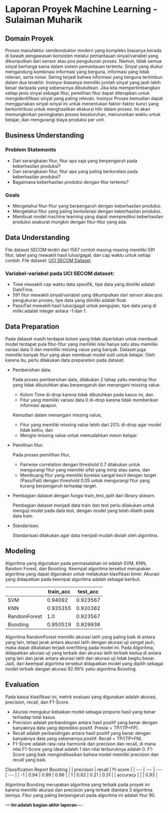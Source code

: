# Laporan Proyek Machine Learning - Sulaiman Muharik

## Domain Proyek

Proses manufaktur semikonduktor modern yang kompleks biasanya berada di bawah pengawasan konsisten melalui pemantauan sinyal/variabel yang dikumpulkan dari sensor atau pos pengukuran proses. Namun, tidak semua sinyal berharga sama dalam sistem pemantauan tertentu. Sinyal yang diukur mengandung kombinasi informasi yang berguna, informasi yang tidak relevan, serta noise. Sering terjadi bahwa informasi yang berguna tertimbun dalam dua terakhir. Insinyur biasanya memiliki jumlah sinyal yang jauh lebih besar daripada yang sebenarnya dibutuhkan. Jika kita mempertimbangkan setiap jenis sinyal sebagai fitur, pemilihan fitur dapat diterapkan untuk mengidentifikasi sinyal yang paling relevan. Insinyur Proses kemudian dapat menggunakan sinyal-sinyal ini untuk menentukan faktor-faktor kunci yang berkontribusi untuk menghasilkan ekskursi hilir dalam proses. Ini akan memungkinkan peningkatan proses keseluruhan, menurunkan waktu untuk belajar, dan mengurangi biaya produksi per unit.


## Business Understanding

### Problem Statements

- Dari serangkaian fitur, fitur apa saja yang berpengaruh pada keberhasilan produksi?
- Dari serangkaian fitur, fitur apa yang paling berkorelasi pada keberhasilan produksi? 
- Bagaimana keberhasilan produksi dengan fitur tertentu?

### Goals

- Mengetahui fitur-fitur yang berpengaruh dengan keberhasilan produksi.
- Mengetahui fitur yang paling berkolerasi dengan keberhasilan produksi.
- Membuat model machine learning yang dapat memprediksi keberhasilan produksi seakurat mungkin dengan fitur-fitur yang ada.


## Data Understanding

File dataset SECOM terdiri dari 1567 contoh masing-masing memiliki 591 fitur, label yang mewakili hasil lulus/gagal, dan cap waktu untuk setiap contoh. File dataset: [UCI SECOM Dataset](https://www.kaggle.com/paresh2047/uci-semcom).

### Variabel-variabel pada UCI SECOM dataset:
- Time mewakili cap waktu data spesifik, tipe data yang dimiliki adalah DateTime.
- 591 fitur mewakili sinyal/variabel yang dikumpulkan dari sensor atau pos pengukuran proses, tipe data yang dimiliki adalah float.
- Pass/Fail mewakili hasil lulus/gagal untuk pengujian, tipe data yang di miliki adalah integer antara -1 dan 1.


## Data Preparation

Pada dataset masih terdapat kolom yang tidak diperlukan untuk membuat model terdapat pula fitur-fitur yang memiliki nilai hanya satu atau memiliki variasi data 0 dan memiliki missing value yang banyak. Dataset juga memiliki banyak fitur yang akan membuat model sulit untuk belajar. Oleh karena itu, perlu dilakukan data preparation pada dataset.

- Pembersihan data.

  Pada proses pembersihan data, dilakukan 2 tahap yaitu mendrop fitur yang tidak dibutuhkan atau berpengaruh dan menangani missing value. 
  - Kolom Time di-drop karena tidak dibutuhkan pada kasus ini, dan 
  - Fitur yang memiliki variasi data 0 di-drop karena tidak memberikan informasi apapun.

  Kemudian dalam menangani missing value, 
  - Fitur yang memiliki missing value lebih dari 20% di-drop agar model tidak keliru, dan 
  - Mengisi missing value untuk memudahkan mesin belajar.

- Pemilihan fitur.

  Pada proses pemilihan fitur, 
  - Pairwise correlation dengan threshold 0.7 dilakukan untuk mengurangi fitur yang memiliki sifat yang mirip atau sama, dan 
  - Membuang fitur yang memiliki korelasi sangat kecil dengan target (Pass/Fail) dengan threshold 0.05 untuk mengurangi fitur yang kurang berpengaruh terhadap target.

- Pembagian dataset dengan fungsi train_test_split dari library sklearn.

  Pembagian dataset menjadi data train dan test perlu dilakukan untuk menguji model pada data test, dengan model yang telah dilatih pada data train.

- Standarisasi.

  Standarisasi dilakukan agar data menjadi mudah diolah oleh algoritma.
  

## Modeling

Algoritma yang digunakan pada permasalahan ini adalah SVM, KNN, Random Forest, dan Boosting. Keempat algoritma tersebut merupakan algoritma yang dapat digunakan untuk melakukan klasifikasi biner. Akurasi yang didapatkan pada keempat algoritma adalah sebagai berikut:

||train_acc|test_acc|
|---|---|---|
|SVM|0.94092|0.923567|
|KNN|0.935355|0.920382|
|RandomForest|1.0|0.923567|
|Boosting|0.950519|0.929936|

Algoritma RandomForest memiliki akurasi latih yang paling baik di antara yang lain, tetapi jarak antara akurasi latih dengan akurasi uji sangat jauh, maka dapat dikatakan terjadi overfitting pada model ini. Pada Algoritma, didapatkan akurasi uji yang terbaik dan akurasi latih terbaik kedua di antara yang lain dan jarak antara akurasi latih dan akurasi uji tidak begitu besar. Jadi, dari keempat algortima tersebut didapatkan model yang dipilih sebagai model terbaik dangan akurasi 92.99% yaitu algoritma Boosting.


## Evaluation

Pada kasus klasifikasi ini, metrik evaluasi yang digunakan adalah akurasi, precision, recall, dan F1-Score.
- Akurasi mengukur kebaikan model sebagai proporsi hasil yang benar terhadap total kasus.
- Precision adalah perbandingan antara hasil positif yang benar dengan banyaknya data yang diprediksi positif. Presisi = TP/(TP+FP).
- Recall adalah perbandingan antara hasil positif yang benar dengan banyaknya data yang sebenarnya positif. Recall = TP/(TP+FN).
- F1-Score adalah rata-rata harmonik dari precision dan recall, di mana nilai F1-Score yang ideal adalah 1 dan nilai terburuknya adalah 0. F1-Score yang baik mengindikasikan bahwa model memiliki precision dan recall yang baik. 

Classification Report Boosting
|  | precision | recall | f1-score |
| --- | --- | --- | --- |
| -1 | 0.94 | 0.99 | 0.96 |
| 1 | 0.62 | 0.21 | 0.31 |
| accuracy |  |  | 0.93 |

Algoritma Boosting merupakan algoritma yang terbaik pada proyek ini karena memiliki akurasi dan precision yang terbaik diantara 3 algoritma lainnya. Fitur yang paling berpengaruh pada algoritma ini adalah fitur 90.


**---Ini adalah bagian akhir laporan---**

